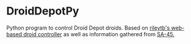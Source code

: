 # DroidDepotPy
 Python program to control Droid Depot droids. Based on [rileytb's web-based droid controller](https://github.com/rileytb/droid-depot-bt) as well as information gathered from [SA-45.](https://github.com/siddacious/SA-45)
